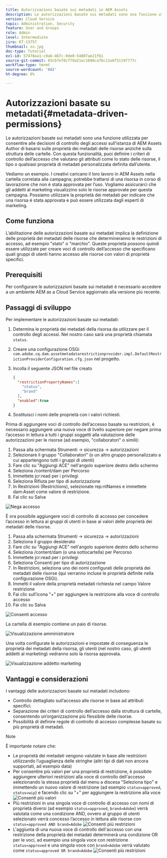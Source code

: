 ```yaml
---
title: Autorizzazioni basate sui metadati in AEM Assets
description: Le autorizzazioni basate sui metadati sono una funzione utilizzata per limitare l’accesso in base alle proprietà dei metadati delle risorse, anziché alla struttura delle cartelle.
version: Cloud Service
topic: Administration, Security
feature: User and Groups
role: Admin
level: Intermediate
jira: KT-13757
thumbnail: xx.jpg
doc-type: Tutorial
exl-id: 57478aa1-c9ab-467c-9de0-54807ae21fb1
source-git-commit: 03cb7ef0cf79a21ec1b96caf6c11e6f5119f777c
workflow-type: tm+mt
source-wordcount: '682'
ht-degree: 0%

---
```


# Autorizzazioni basate su metadati{#metadata-driven-permissions}

Le autorizzazioni basate sui metadati sono una funzione utilizzata per consentire alle decisioni di controllo degli accessi sull’istanza di AEM Assets Author di basarsi sulle proprietà dei metadati delle risorse anziché sulla struttura delle cartelle. Con questa funzionalità, puoi definire i criteri di controllo dell’accesso che valutano gli attributi come lo stato delle risorse, il tipo o qualsiasi proprietà di metadati personalizzata definita dall’utente.

Vediamo un esempio. I creativi caricano il loro lavoro in AEM Assets nella cartella correlata alla campagna; potrebbe trattarsi di una risorsa in corso di lavorazione che non è stata approvata per l’uso. Vogliamo assicurarci che gli addetti al marketing visualizzino solo le risorse approvate per questa campagna. Possiamo utilizzare la proprietà dei metadati per indicare che una risorsa è stata approvata e può essere utilizzata dagli esperti di marketing.

## Come funziona

L’abilitazione delle autorizzazioni basate sui metadati implica la definizione delle proprietà dei metadati delle risorse che determineranno le restrizioni di accesso, ad esempio &quot;stato&quot; o &quot;marchio&quot;. Queste proprietà possono quindi essere utilizzate per creare voci di controllo dell’accesso che specificano quali gruppi di utenti hanno accesso alle risorse con valori di proprietà specifici.

## Prerequisiti

Per configurare le autorizzazioni basate sui metadati è necessario accedere a un ambiente AEM as a Cloud Service aggiornato alla versione più recente.


## Passaggi di sviluppo

Per implementare le autorizzazioni basate sui metadati:

1. Determina le proprietà dei metadati della risorsa da utilizzare per il controllo degli accessi. Nel nostro caso sarà una proprietà chiamata `status`.
1. Creare una configurazione OSGi `com.adobe.cq.dam.assetmetadatarestrictionprovider.impl.DefaultRestrictionProviderConfiguration.cfg.json` nel progetto.
1. Incolla il seguente JSON nel file creato

   ```json
   {
     "restrictionPropertyNames":[
       "status",
       "brand"
     ],
     "enabled":true
   }
   ```

1. Sostituisci i nomi delle proprietà con i valori richiesti.


Prima di aggiungere voci di controllo dell’accesso basate su restrizioni, è necessario aggiungere una nuova voce di livello superiore per negare prima l’accesso in lettura a tutti i gruppi soggetti alla valutazione delle autorizzazioni per le risorse (ad esempio, &quot;collaboratori&quot; o simili):

1. Passa alla schermata Strumenti → sicurezza → autorizzazioni
1. Selezionare il gruppo &quot;Collaboratori&quot; (o un altro gruppo personalizzato a cui appartengono tutti i gruppi di utenti)
1. Fare clic su &quot;Aggiungi ACE&quot; nell&#39;angolo superiore destro dello schermo
1. Seleziona /content/dam per Percorso
1. Immettete jcr:read per i privilegi
1. Seleziona Rifiuta per tipo di autorizzazione
1. In Restrizioni (Restrictions), selezionate rep:ntNames e immettete dam:Asset come valore di restrizione.
1. Fai clic su Salva

![Nega accesso](./assets/metadata-driven-permissions/deny-access.png)

È ora possibile aggiungere voci di controllo di accesso per concedere l’accesso in lettura ai gruppi di utenti in base ai valori delle proprietà dei metadati delle risorse.

1. Passa alla schermata Strumenti → sicurezza → autorizzazioni
1. Seleziona il gruppo desiderato
1. Fare clic su &quot;Aggiungi ACE&quot; nell&#39;angolo superiore destro dello schermo
1. Seleziona /content/dam (o una sottocartella) per Percorso
1. Immettete jcr:read per i privilegi
1. Seleziona Consenti per tipo di autorizzazione
1. In Restrizioni, seleziona uno dei nomi configurati delle proprietà dei metadati delle risorse (qui verranno incluse le proprietà definite nella configurazione OSGi).
1. Immetti il valore della proprietà metadati richiesta nel campo Valore restrizione
1. Fai clic sull’icona &quot;+&quot; per aggiungere la restrizione alla voce di controllo accesso
1. Fai clic su Salva

![Consenti accesso](./assets/metadata-driven-permissions/allow-access.png)

La cartella di esempio contiene un paio di risorse.

![Visualizzazione amministratore](./assets/metadata-driven-permissions/admin-view.png)

Una volta configurate le autorizzazioni e impostate di conseguenza le proprietà dei metadati della risorsa, gli utenti (nel nostro caso, gli utenti addetti al marketing) vedranno solo la risorsa approvata.

![Visualizzazione addetto marketing](./assets/metadata-driven-permissions/marketeer-view.png)

## Vantaggi e considerazioni

I vantaggi delle autorizzazioni basate sui metadati includono:

- Controllo dettagliato sull’accesso alle risorse in base ad attributi specifici.
- Separazione dei criteri di controllo dell’accesso dalla struttura di cartelle, consentendo un’organizzazione più flessibile delle risorse.
- Possibilità di definire regole di controllo di accesso complesse basate su più proprietà di metadati.

>[!NOTE]
>
> È importante notare che:
> 
> - Le proprietà dei metadati vengono valutate in base alle restrizioni utilizzando l’uguaglianza delle stringhe (altri tipi di dati non ancora supportati, ad esempio data)
> - Per consentire più valori per una proprietà di restrizione, è possibile aggiungere ulteriori restrizioni alla voce di controllo dell&#39;accesso selezionando la stessa proprietà dal menu a discesa &quot;Seleziona tipo&quot; e immettendo un nuovo valore di restrizione (ad esempio `status=approved`, `status=wip`) e facendo clic su &quot;+&quot; per aggiungere la restrizione alla voce
> ![Consenti più valori](./assets/metadata-driven-permissions/allow-multiple-values.png)
> - Più restrizioni in una singola voce di controllo di accesso con nomi di proprietà diversi (ad esempio `status=approved`, `brand=Adobe`) verrà valutata come una condizione AND, ovvero al gruppo di utenti selezionato verrà concesso l’accesso in lettura alle risorse con `status=approved AND brand=Adobe`
> ![Consenti più restrizioni](./assets/metadata-driven-permissions/allow-multiple-restrictions.png)
> - L&#39;aggiunta di una nuova voce di controllo dell&#39;accesso con una restrizione della proprietà dei metadati determinerà una condizione OR per le voci, ad esempio una singola voce con restrizione `status=approved` e una singola voce con `brand=Adobe` verrà valutato come `status=approved OR brand=Adobe`
> ![Consenti più restrizioni](./assets/metadata-driven-permissions/allow-multiple-aces.png)
